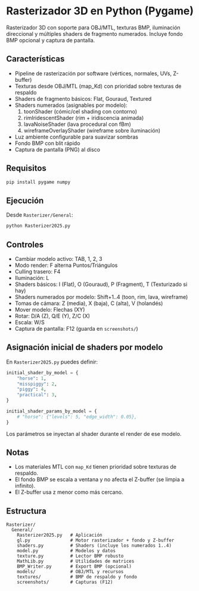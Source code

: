 # Rasterizador 3D en Python (Pygame)

Rasterizador 3D con soporte para OBJ/MTL, texturas BMP, iluminación direccional y múltiples shaders de fragmento numerados. Incluye fondo BMP opcional y captura de pantalla.

## Características

- Pipeline de rasterización por software (vértices, normales, UVs, Z-buffer)
- Texturas desde OBJ/MTL (map_Kd) con prioridad sobre texturas de respaldo
- Shaders de fragmento básicos: Flat, Gouraud, Textured
- Shaders numerados (asignables por modelo):
  1. toonShader (cómic/cel shading con contorno)
  2. rimIridescentShader (rim + iridiscencia animada)
  3. lavaNoiseShader (lava procedural con fBm)
  4. wireframeOverlayShader (wireframe sobre iluminación)
- Luz ambiente configurable para suavizar sombras
- Fondo BMP con blit rápido
- Captura de pantalla (PNG) al disco

## Requisitos

```bash
pip install pygame numpy
```

## Ejecución

Desde `Rasterizer/General`:

```bash
python Rasterizer2025.py
```

## Controles

- Cambiar modelo activo: TAB, 1, 2, 3
- Modo render: F alterna Puntos/Triángulos
- Culling trasero: F4
- Iluminación: L
- Shaders básicos: I (Flat), O (Gouraud), P (Fragment), T (Texturizado si hay)
- Shaders numerados por modelo: Shift+1..4 (toon, rim, lava, wireframe)
- Tomas de cámara: Z (media), X (baja), C (alta), V (holandés)
- Mover modelo: Flechas (XY)
- Rotar: D/A (Z), Q/E (Y), Z/C (X)
- Escala: W/S
- Captura de pantalla: F12 (guarda en `screenshots/`)

## Asignación inicial de shaders por modelo

En `Rasterizer2025.py` puedes definir:

```python
initial_shader_by_model = {
    "horse": 1,
    "misspiggy": 2,
    "piggy": 4,
    "practical": 3,
}

initial_shader_params_by_model = {
    # "horse": {"levels": 5, "edge_width": 0.05},
}
```

Los parámetros se inyectan al shader durante el render de ese modelo.

## Notas

- Los materiales MTL con `map_Kd` tienen prioridad sobre texturas de respaldo.
- El fondo BMP se escala a ventana y no afecta el Z-buffer (se limpia a infinito).
- El Z-buffer usa z menor como más cercano.

## Estructura

```
Rasterizer/
  General/
    Rasterizer2025.py   # Aplicación
    gl.py               # Motor rasterizador + fondo y Z-buffer
    shaders.py          # Shaders (incluye los numerados 1..4)
    model.py            # Modelos y datos
    texture.py          # Lector BMP robusto
    MathLib.py          # Utilidades de matrices
    BMP_Writer.py       # Export BMP (opcional)
    models/             # OBJ/MTL y recursos
    textures/           # BMP de respaldo y fondo
    screenshots/        # Capturas (F12)
```
